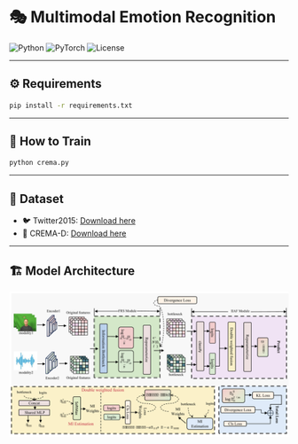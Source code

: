 # 🎭 Multimodal Emotion Recognition

![Python](https://img.shields.io/badge/Python-3.9-blue.svg)
![PyTorch](https://img.shields.io/badge/PyTorch-1.9+-ee4c2c.svg)
![License](https://img.shields.io/badge/License-MIT-green.svg)

---

## ⚙️ Requirements
```bash
pip install -r requirements.txt
```

---

## 🚀 How to Train
```bash
python crema.py 
```

---

## 📂 Dataset
- 🐦 Twitter2015: [Download here](https://huggingface.co/datasets/twitter2015)
- 🎵 CREMA-D: [Download here](https://github.com/CheyneyComputerScience/CREMA-D)

---

## 🏗️ Model Architecture
![Framework](/framework.png)
